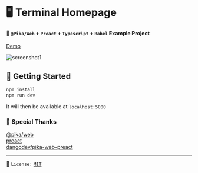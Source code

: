 # 🖥️ Terminal Homepage

#### 🎉 `@Pika/Web` + `Preact` + `Typescript` + `Babel` Example Project

[Demo](https://web-typer-demo.netlify.com)

![screenshot1](terminal.gif)

## 🚀 Getting Started

```bash
npm install
npm run dev
```

It will then be available at `localhost:5000`

### 🙏 Special Thanks
[@pika/web](https://github.com/pikapkg/web)  
[preact](https://github.com/preactjs/preact)  
[dangodev/pika-web-preact](https://github.com/dangodev/pika-web-preact) 

---
📝 `License:` [`MIT`](https://opensource.org/licenses/MIT) 
